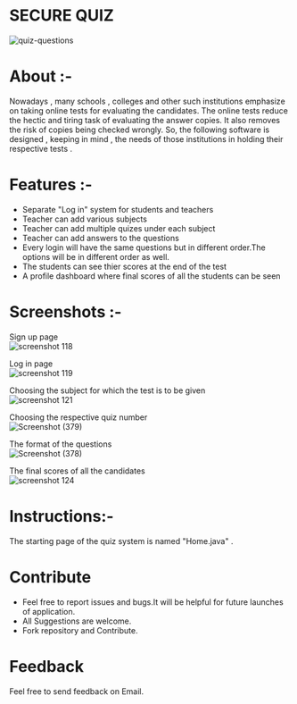 #		<t><t>   SECURE   QUIZ
![quiz-questions](https://user-images.githubusercontent.com/46050294/50785566-17ea2400-12d7-11e9-810a-8c0aa5c6352b.jpg)


# About :-
Nowadays , many schools , colleges and other such institutions emphasize on taking online tests
for evaluating the candidates. The online tests reduce the hectic and tiring task of evaluating 
the answer copies. It also removes the risk of copies being checked wrongly. So, the following
software is designed , keeping in mind , the needs of those institutions in holding their 
respective tests .


# Features :-
- Separate "Log in" system for students and teachers
- Teacher can add various subjects
- Teacher can add multiple quizes under each subject
- Teacher can add answers to the questions
- Every login will have the same questions but in different order.The options will be in different order as well.
- The students can see thier scores at the end of the test
- A profile dashboard where final scores of all the students can be seen



# Screenshots :- 

Sign up page<br>
![screenshot 118](https://user-images.githubusercontent.com/46050294/50785908-035a5b80-12d8-11e9-9c66-21b90fe55863.png)

Log in page<br>
![screenshot 119](https://user-images.githubusercontent.com/46050294/50785978-33a1fa00-12d8-11e9-82b0-3c9ec328a54f.png)

Choosing the subject for which the test is to be given<br>
![screenshot 121](https://user-images.githubusercontent.com/46050294/50786076-7ebc0d00-12d8-11e9-964e-fd55f712239c.png)

Choosing the respective quiz number<br>
![Screenshot (379)](https://user-images.githubusercontent.com/46050294/91997944-417f7b00-ed58-11ea-9cf9-8285879acea9.png)


The format of the questions<br>
![Screenshot (378)](https://user-images.githubusercontent.com/46050294/91997855-26147000-ed58-11ea-9f1e-c49209e9b91f.png)


The final scores of all the candidates<br>
![screenshot 124](https://user-images.githubusercontent.com/46050294/50786246-f8ec9180-12d8-11e9-86a1-3f667a958957.png)

# Instructions:-
The starting page of the quiz system is named "Home.java" . 


# Contribute
- Feel free to report issues and bugs.It will be helpful for future launches of application.
- All Suggestions are welcome.
- Fork repository and Contribute.


# Feedback
Feel free to send feedback on Email.



 

 

 

 









